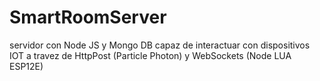 # SmartRoomServer
servidor con Node JS y Mongo DB capaz de interactuar con dispositivos IOT a travez de HttpPost (Particle Photon) y WebSockets (Node LUA ESP12E)
